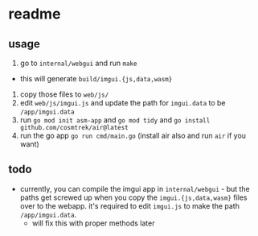 # readme

## usage
1. go to `internal/webgui` and run `make`
  - this will generate `build/imgui.{js,data,wasm}`
1. copy those files to `web/js/`
1. edit `web/js/imgui.js` and update the path for `imgui.data` to be `/app/imgui.data`
1. run `go mod init asm-app` and `go mod tidy` and `go install github.com/cosmtrek/air@latest`
1. run the go app `go run cmd/main.go` (install air also and run `air` if you want)

## todo
- currently, you can compile the imgui app in `internal/webgui` - but the paths get screwed up when you copy the `imgui.{js,data,wasm}` files over to the webapp. it's required to edit `imgui.js` to make the path `/app/imgui.data`.
  - will fix this with proper methods later
